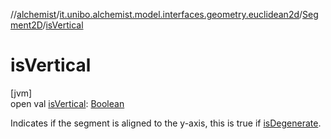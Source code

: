 //[alchemist](../../../index.md)/[it.unibo.alchemist.model.interfaces.geometry.euclidean2d](../index.md)/[Segment2D](index.md)/[isVertical](is-vertical.md)

# isVertical

[jvm]\
open val [isVertical](is-vertical.md): [Boolean](https://kotlinlang.org/api/latest/jvm/stdlib/kotlin/-boolean/index.html)

Indicates if the segment is aligned to the y-axis, this is true if [isDegenerate](is-degenerate.md).
